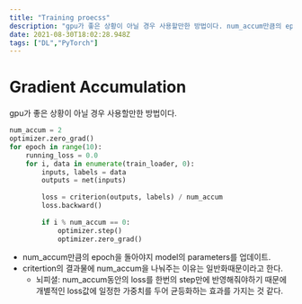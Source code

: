 ```yaml
---
title: "Training proecss"
description: "gpu가 좋은 상황이 아닐 경우 사용할만한 방법이다. num_accum만큼의 epoch을 돌아야지 model의 parameters를 업데이트.critertion의 결과물에 num_accum을 나눠주는 이유는 일반화때문이라고 한다.뇌피셜: num_accum동안의 loss"
date: 2021-08-30T18:02:28.948Z
tags: ["DL","PyTorch"]
---
```

# Gradient Accumulation
gpu가 좋은 상황이 아닐 경우 사용할만한 방법이다. 

```python
num_accum = 2
optimizer.zero_grad()
for epoch in range(10):
    running_loss = 0.0
    for i, data in enumerate(train_loader, 0):
        inputs, labels = data
        outputs = net(inputs)
        
        loss = criterion(outputs, labels) / num_accum
        loss.backward()
        
        if i % num_accum == 0:
            optimizer.step()
            optimizer.zero_grad()
 ```
 
- num_accum만큼의 epoch을 돌아야지 model의 parameters를 업데이트.
- critertion의 결과물에 num_accum을 나눠주는 이유는 일반화때문이라고 한다.
  - 뇌피셜: num_accum동안의 loss를 한번의 step만에 반영해줘야하기 때문에 개별적인 loss값에 일정한 가중치를 두어 균등화하는 효과를 가지는 것 같다.
